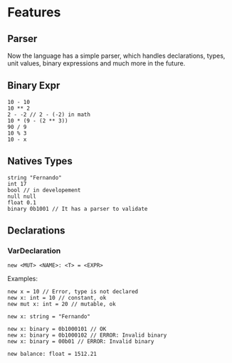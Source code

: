 # Features

## Parser

Now the language has a simple parser, which handles declarations, types, unit values, binary expressions and much more in the future.

## Binary Expr

```
10 - 10
10 ** 2
2 - -2 // 2 - (-2) in math
10 * (9 - (2 ** 3))
90 / 9
10 % 3
10 - x
```

## Natives Types

```
string "Fernando"
int 17
bool // in developement
null null
float 0.1
binary 0b1001 // It has a parser to validate
```

## Declarations

### VarDeclaration

```
new <MUT> <NAME>: <T> = <EXPR>
```

Examples:

```
new x = 10 // Error, type is not declared
new x: int = 10 // constant, ok
new mut x: int = 20 // mutable, ok

new x: string = "Fernando"

new x: binary = 0b1000101 // OK
new x: binary = 0b1000102 // ERROR: Invalid binary
new x: binary = 00b01 // ERROR: Invalid binary

new balance: float = 1512.21
```